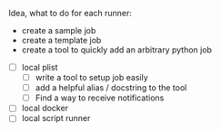 Idea, what to do for each runner:

- create a sample job
- create a template job
- create a tool to quickly add an arbitrary python job

- [ ] local plist
  - [ ] write a tool to setup job easily
  - [ ] add a helpful alias / docstring to the tool 
  - [ ] Find a way to receive notifications
- [ ] local docker
- [ ] local script runner